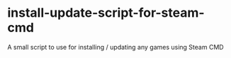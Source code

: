 # install-update-script-for-steam-cmd
A small script to use for installing / updating any games using Steam CMD
